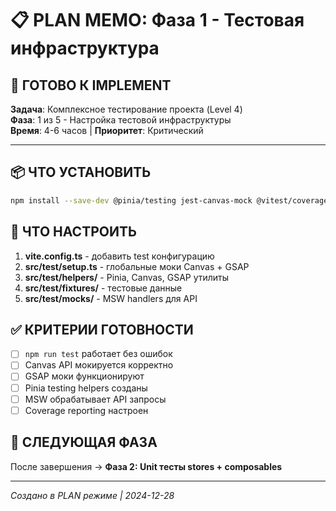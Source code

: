 # 📋 PLAN MEMO: Фаза 1 - Тестовая инфраструктура

## 🎯 ГОТОВО К IMPLEMENT 

**Задача**: Комплексное тестирование проекта (Level 4)  
**Фаза**: 1 из 5 - Настройка тестовой инфраструктуры  
**Время**: 4-6 часов | **Приоритет**: Критический

---

## 📦 ЧТО УСТАНОВИТЬ

```bash
npm install --save-dev @pinia/testing jest-canvas-mock @vitest/coverage-v8 msw @types/jest-canvas-mock
```

## 🔧 ЧТО НАСТРОИТЬ

1. **vite.config.ts** - добавить test конфигурацию
2. **src/test/setup.ts** - глобальные моки Canvas + GSAP
3. **src/test/helpers/** - Pinia, Canvas, GSAP утилиты
4. **src/test/fixtures/** - тестовые данные
5. **src/test/mocks/** - MSW handlers для API

## ✅ КРИТЕРИИ ГОТОВНОСТИ

- [ ] `npm run test` работает без ошибок
- [ ] Canvas API мокируется корректно
- [ ] GSAP моки функционируют
- [ ] Pinia testing helpers созданы  
- [ ] MSW обрабатывает API запросы
- [ ] Coverage reporting настроен

## 🚀 СЛЕДУЮЩАЯ ФАЗА

После завершения → **Фаза 2: Unit тесты stores + composables**

---

*Создано в PLAN режиме | 2024-12-28* 
